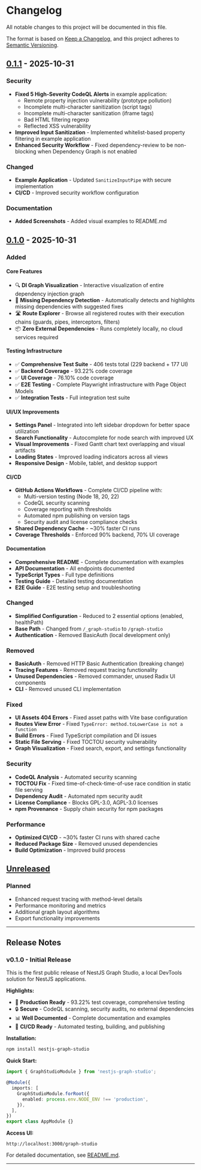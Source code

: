 # Changelog

All notable changes to this project will be documented in this file.

The format is based on [Keep a Changelog](https://keepachangelog.com/en/1.0.0/),
and this project adheres to [Semantic Versioning](https://semver.org/spec/v2.0.0.html).

## [0.1.1] - 2025-10-31

### Security
- **Fixed 5 High-Severity CodeQL Alerts** in example application:
  - Remote property injection vulnerability (prototype pollution)
  - Incomplete multi-character sanitization (script tags)
  - Incomplete multi-character sanitization (iframe tags)
  - Bad HTML filtering regexp
  - Reflected XSS vulnerability
- **Improved Input Sanitization** - Implemented whitelist-based property filtering in example application
- **Enhanced Security Workflow** - Fixed dependency-review to be non-blocking when Dependency Graph is not enabled

### Changed
- **Example Application** - Updated `SanitizeInputPipe` with secure implementation
- **CI/CD** - Improved security workflow configuration

### Documentation
- **Added Screenshots** - Added visual examples to README.md

## [0.1.0] - 2025-10-31

### Added

#### Core Features
- 🔍 **DI Graph Visualization** - Interactive visualization of entire dependency injection graph
- 🔴 **Missing Dependency Detection** - Automatically detects and highlights missing dependencies with suggested fixes
- 🛣️ **Route Explorer** - Browse all registered routes with their execution chains (guards, pipes, interceptors, filters)
- 📦 **Zero External Dependencies** - Runs completely locally, no cloud services required

#### Testing Infrastructure
- ✅ **Comprehensive Test Suite** - 406 tests total (229 backend + 177 UI)
- ✅ **Backend Coverage** - 93.22% code coverage
- ✅ **UI Coverage** - 76.10% code coverage
- ✅ **E2E Testing** - Complete Playwright infrastructure with Page Object Models
- ✅ **Integration Tests** - Full integration test suite

#### UI/UX Improvements
- **Settings Panel** - Integrated into left sidebar dropdown for better space utilization
- **Search Functionality** - Autocomplete for node search with improved UX
- **Visual Improvements** - Fixed Gantt chart text overlapping and visual artifacts
- **Loading States** - Improved loading indicators across all views
- **Responsive Design** - Mobile, tablet, and desktop support

#### CI/CD
- **GitHub Actions Workflows** - Complete CI/CD pipeline with:
  - Multi-version testing (Node 18, 20, 22)
  - CodeQL security scanning
  - Coverage reporting with thresholds
  - Automated npm publishing on version tags
  - Security audit and license compliance checks
- **Shared Dependency Cache** - ~30% faster CI runs
- **Coverage Thresholds** - Enforced 90% backend, 70% UI coverage

#### Documentation
- **Comprehensive README** - Complete documentation with examples
- **API Documentation** - All endpoints documented
- **TypeScript Types** - Full type definitions
- **Testing Guide** - Detailed testing documentation
- **E2E Guide** - E2E testing setup and troubleshooting

### Changed
- **Simplified Configuration** - Reduced to 2 essential options (enabled, healthPath)
- **Base Path** - Changed from `/_graph-studio` to `/graph-studio`
- **Authentication** - Removed BasicAuth (local development only)

### Removed
- **BasicAuth** - Removed HTTP Basic Authentication (breaking change)
- **Tracing Features** - Removed request tracing functionality
- **Unused Dependencies** - Removed commander, unused Radix UI components
- **CLI** - Removed unused CLI implementation

### Fixed
- **UI Assets 404 Errors** - Fixed asset paths with Vite base configuration
- **Routes View Error** - Fixed `TypeError: method.toLowerCase is not a function`
- **Build Errors** - Fixed TypeScript compilation and DI issues
- **Static File Serving** - Fixed TOCTOU security vulnerability
- **Graph Visualization** - Fixed search, export, and settings functionality

### Security
- **CodeQL Analysis** - Automated security scanning
- **TOCTOU Fix** - Fixed time-of-check-time-of-use race condition in static file serving
- **Dependency Audit** - Automated npm security audit
- **License Compliance** - Blocks GPL-3.0, AGPL-3.0 licenses
- **npm Provenance** - Supply chain security for npm packages

### Performance
- **Optimized CI/CD** - ~30% faster CI runs with shared cache
- **Reduced Package Size** - Removed unused dependencies
- **Build Optimization** - Improved build process

## [Unreleased]

### Planned
- Enhanced request tracing with method-level details
- Performance monitoring and metrics
- Additional graph layout algorithms
- Export functionality improvements

---

## Release Notes

### v0.1.0 - Initial Release

This is the first public release of NestJS Graph Studio, a local DevTools solution for NestJS applications.

**Highlights:**
- 🎉 **Production Ready** - 93.22% test coverage, comprehensive testing
- 🔒 **Secure** - CodeQL scanning, security audits, no external dependencies
- 📊 **Well Documented** - Complete documentation and examples
- 🚀 **CI/CD Ready** - Automated testing, building, and publishing

**Installation:**
```bash
npm install nestjs-graph-studio
```

**Quick Start:**
```typescript
import { GraphStudioModule } from 'nestjs-graph-studio';

@Module({
  imports: [
    GraphStudioModule.forRoot({
      enabled: process.env.NODE_ENV !== 'production',
    }),
  ],
})
export class AppModule {}
```

**Access UI:**
```
http://localhost:3000/graph-studio
```

For detailed documentation, see [README.md](README.md).

---

[0.1.1]: https://github.com/Isqanderm/nestjs-graph-studio/releases/tag/v0.1.1
[0.1.0]: https://github.com/Isqanderm/nestjs-graph-studio/releases/tag/v0.1.0
[Unreleased]: https://github.com/Isqanderm/nestjs-graph-studio/compare/v0.1.1...HEAD

